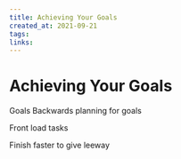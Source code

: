 ```yaml
---
title: Achieving Your Goals
created_at: 2021-09-21
tags:
links:
---
```


# Achieving Your Goals

Goals
Backwards planning for goals

Front load tasks

Finish faster to give leeway
